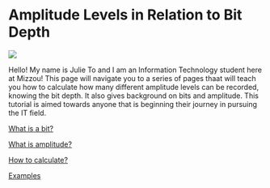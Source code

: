 # **Amplitude Levels in Relation to Bit Depth**
![](https://cdn.pixabay.com/photo/2014/09/20/13/52/board-453758_1280.jpg)

Hello! My name is Julie To and I am an Information Technology student here at Mizzou! This page will navigate you to a series of pages thaat will teach you how to calculate how many different amplitude levels can be recorded, knowing the bit depth. It also gives background on bits and amplitude. This tutorial is aimed towards anyone that is beginning their journey in pursuing the IT field.


[What is a bit?](Family.md)

[What is amplitude?](Education.md)

[How to calculate?](volume_calculator.py)

[Examples](Hobbies.md)
